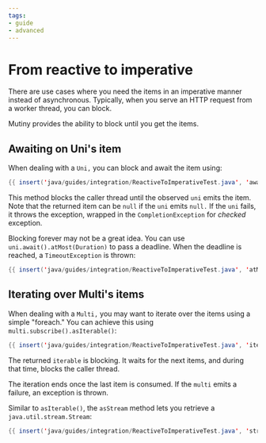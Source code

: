 ```yaml
---
tags:
- guide
- advanced
---
```


# From reactive to imperative

There are use cases where you need the items in an imperative manner instead of asynchronous.
Typically, when you serve an HTTP request from a worker thread, you can block.

Mutiny provides the ability to block until you get the items.

## Awaiting on Uni's item

When dealing with a `Uni,` you can block and await the item using:

```java linenums="1"
{{ insert('java/guides/integration/ReactiveToImperativeTest.java', 'await') }}
```

This method blocks the caller thread until the observed `uni` emits the item.
Note that the returned item can be `null` if the `uni` emits `null.`
If the `uni` fails, it throws the exception, wrapped in the `CompletionException` for _checked_ exception.

Blocking forever may not be a great idea.
You can use `uni.await().atMost(Duration)` to pass a deadline.
When the deadline is reached, a `TimeoutException` is thrown:

```java linenums="1"
{{ insert('java/guides/integration/ReactiveToImperativeTest.java', 'atMost') }}
```

## Iterating over Multi's items

When dealing with a `Multi,` you may want to iterate over the items using a simple "foreach."
You can achieve this using `multi.subscribe().asIterable()`:

```java linenums="1"
{{ insert('java/guides/integration/ReactiveToImperativeTest.java', 'iterable') }}
```

The returned `iterable` is blocking.
It waits for the next items, and during that time, blocks the caller thread.

The iteration ends once the last item is consumed.
If the `multi` emits a failure, an exception is thrown.

Similar to `asIterable()`, the `asStream` method lets you retrieve a `java.util.stream.Stream`:

```java linenums="1"
{{ insert('java/guides/integration/ReactiveToImperativeTest.java', 'stream') }}
```